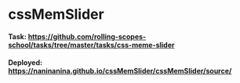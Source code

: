 # cssMemSlider
#### Task: https://github.com/rolling-scopes-school/tasks/tree/master/tasks/css-meme-slider
#### Deployed: https://naninanina.github.io/cssMemSlider/cssMemSlider/source/
